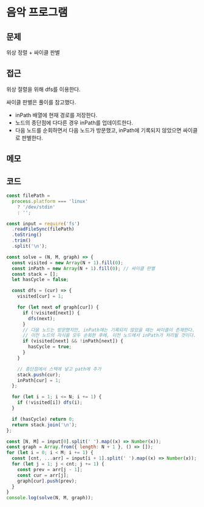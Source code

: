 # 음악 프로그램 

## 문제
위상 정렬 + 싸이클 판별

## 접근
위상 절렬을 위해 dfs를 이용한다. 

싸이클 판별은 풀이를 참고했다.
- inPath 배열에 현재 경로를 저장한다.
- 노드의 종단점에 다다른 경우 inPath를 업데이트한다.
- 다음 노드를 순회하면서 다음 노드가 방문했고, inPath에 기록되지 않았으면 싸이클로 판별한다.

## 메모

## 코드
```jsx
const filePath =
  process.platform === 'linux'
    ? '/dev/stdin'
    : '';

const input = require('fs')
  .readFileSync(filePath)
  .toString()
  .trim()
  .split('\n');

const solve = (N, M, graph) => {
  const visited = new Array(N + 1).fill(0);
  const inPath = new Array(N + 1).fill(0); // 싸이클 판별
  const stack = [];
  let hasCycle = false;

  const dfs = (cur) => {
    visited[cur] = 1;

    for (let next of graph[cur]) {
      if (!visited[next]) {
        dfs(next);
      }
      // 다음 노드는 방문했지만, inPath에는 기록되지 않았을 때는 싸이클이 존재한다.
      // 이전 노드의 자식을 모두 순회한 후에, 이전 노드에서 inPath가 처리될 것이다.
      if (visited[next] && !inPath[next]) {
        hasCycle = true;
      }
    }

    // 종단점에서 스택에 넣고 path에 추가
    stack.push(cur);
    inPath[cur] = 1;
  };

  for (let i = 1; i <= N; i += 1) {
    if (!visited[i]) dfs(i);
  }

  if (hasCycle) return 0;
  return stack.join('\n');
};

const [N, M] = input[0].split(' ').map((x) => Number(x));
const graph = Array.from({ length: N + 1 }, () => []);
for (let i = 0; i < M; i += 1) {
  const [cnt, ...arr] = input[i + 1].split(' ').map((x) => Number(x));
  for (let j = 1; j < cnt; j += 1) {
    const prev = arr[j - 1];
    const cur = arr[j];
    graph[cur].push(prev);
  }
}
console.log(solve(N, M, graph));
```
